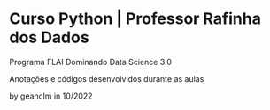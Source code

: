 # Curso Python | Professor Rafinha dos Dados

Programa FLAI Dominando Data Science 3.0

Anotações e códigos desenvolvidos durante as aulas

by geanclm in 10/2022